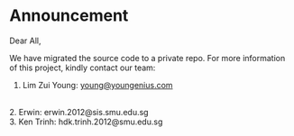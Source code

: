 # Announcement
Dear All,

We have migrated the source code to a private repo. For more information of this project, kindly contact our team:
<br>
1. Lim Zui Young: young@youngenius.com
<br>
2. Erwin: erwin.2012@sis.smu.edu.sg
<br>
3. Ken Trinh: hdk.trinh.2012@smu.edu.sg
